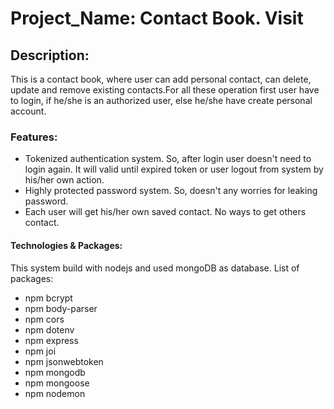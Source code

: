 # Project_Name: Contact Book. Visit #
## Description:
This is a contact book, where user can add personal contact, can delete, update and remove existing contacts.For all these operation first user have to login, if he/she is an authorized user, else he/she have create personal account.

### Features:
* Tokenized authentication system. So, after login user doesn't need to login again. It will valid until expired token or user logout from system by his/her own action.
* Highly protected password system. So, doesn't any worries for leaking password.
* Each user will get his/her own saved contact. No ways to get others contact.

#### Technologies & Packages:
This system build with nodejs and used mongoDB as database.
List of packages:
* npm bcrypt
* npm body-parser
* npm cors
* npm dotenv
* npm express
* npm joi
* npm jsonwebtoken
* npm mongodb
* npm mongoose
* npm nodemon